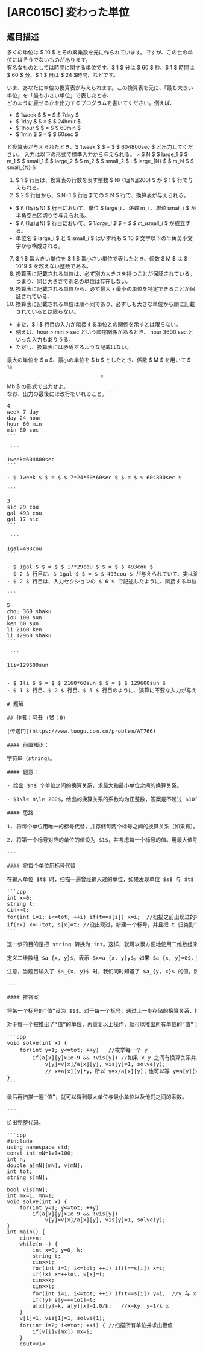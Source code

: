 # [ARC015C] 変わった単位

## 题目描述

[problemUrl]: https://atcoder.jp/contests/arc015/tasks/arc015_3

多くの単位は $ 10 $ とその累乗数を元に作られています。ですが、この世の単位にはそうでないものがあります。  
 有名なものとしては時間に関する単位です。$ 1 $ 分は $ 60 $ 秒、$ 1 $ 時間は $ 60 $ 分、$ 1 $ 日は $ 24 $時間、などです。  
  
 いま、あなたに単位の換算表が与えられます。この換算表を元に、「最も大きい単位」を「最も小さい単位」で表したとき、  
 どのように表せるかを出力するプログラムを書いてください。例えば、

- $ 1week $ $ = $ $ 7day $
- $ 1day $ $ = $ $ 24hour $
- $ 1hour $ $ = $ $ 60min $
- $ 1min $ $ = $ $ 60sec $
 
 と換算表が与えられたとき、$ 1week $ $ = $ $ 604800sec $ と出力してください。 入力は以下の形式で標準入力から与えられる。 > $ N $ $ large_1 $ $ m_1 $ $ small_1 $ $ large_2 $ $ m_2 $ $ small_2 $ : $ large_{N} $ $ m_N $ $ small_{N} $

1. $ 1 $ 行目は、換算表の行数を表す整数 $ N\ (1≦N≦200) $ が $ 1 $ 行で与えられる。
2. $ 2 $ 行目から、$ N+1 $ 行目までの $ N $ 行で、換算表が与えられる。

- $ i\ (1≦i≦N) $ 行目において、単位 $ large_i $、係数$ m_i $、単位$ small_i $ が半角空白区切りで与えられる。
- $ i\ (1≦i≦N) $ 行目において、$ 1*large_i $ $ = $ $ m_i*small_i $ が成立する。
- 単位名 $ large_i $ と $ small_i $ はいずれも $ 10 $ 文字以下の半角英小文字から構成される。

7. $ 1 $ 番大きい単位を $ 1 $ 番小さい単位で表したとき、係数 $ M $ は $ 10^9 $ を超えない整数である。
8. 換算表に記載される単位は、必ず別の大きさを持つことが保証されている。つまり、同じ大きさで別名の単位は存在しない。
9. 換算表に記載される単位から、必ず最大・最小の単位を特定できることが保証されている。
10. 換算表に記載される単位は順不同であり、必ずしも大きな単位から順に記載されているとは限らない。
- また、$ i $ 行目の入力が隣接する単位との関係を示すとは限らない。
- 例えば、hour &gt; min &gt; sec という順序関係があるとき、 hour 3600 sec といった入力もありうる。
- ただし、換算表には矛盾するような記載はない。
 
 最大の単位を $ a $、最小の単位を $ b $ としたとき、係数 $ M $ を用いて $ 1a $$ = $$ Mb $ の形式で出力せよ。  
 なお、出力の最後には改行をいれること。 ```
<pre class="prettyprint linenums">
4
week 7 day
day 24 hour
hour 60 min
min 60 sec
```

 ```
<pre class="prettyprint linenums">
1week=604800sec
```

- $ 1week $ $ = $ $ 7*24*60*60sec $ $ = $ $ 604800sec $
 
```
<pre class="prettyprint linenums">
3
sic 29 cou
gal 493 cou
gal 17 sic
```

 ```
<pre class="prettyprint linenums">
1gal=493cou
```

- $ 1gal $ $ = $ $ 17*29cou $ $ = $ $ 493cou $
- $ 2 $ 行目に、$ 1gal $ $ = $ $ 493cou $ が与えられていて、実は演算の必要がないです。
- $ 2 $ 行目は、入力セクションの $ 6 $ で記述したように、隣接する単位との関係を示したものではありません。
 
```
<pre class="prettyprint linenums">
5
chou 360 shaku
jou 100 sun
ken 60 sun
li 2160 ken
li 12960 shaku
```

 ```
<pre class="prettyprint linenums">
1li=129600sun
```

- $ 1li $ $ = $ $ 2160*60sun $ $ = $ $ 129600sun $
- $ 1 $ 行目、$ 2 $ 行目、$ 5 $ 行目のように、演算に不要な入力が与えられることもあります。

# 题解

## 作者：阿丑 (赞：0)

[传送门](https://www.luogu.com.cn/problem/AT766)

#### 前置知识：

字符串（string）。

#### 题意：

- 给出 $n$ 个单位之间的换算关系，求最大和最小单位之间的换算关系。

- $1\le n\le 200$，给出的换算关系的系数均为正整数，答案是不超过 $10^9$ 的正整数， 没有不同的单位表示相同的大小。

#### 思路：

1. 将每个单位用唯一的标号代替，并存储每两个标号之间的换算关系（如果有）。

2. 将第一个标号对应的单位的值设为 $1$，并考虑每一个标号的值。用最大值除以最小值即为答案。

---

#### 将每个单位用标号代替

在输入单位 $t$ 时，扫描一遍曾经输入过的单位，如果发现单位 $s$ 与 $t$ 的字符串相同，则使用相同的标号；否则新建一个标号。

```cpp
int x=0;
string t;
cin>>t;
for(int i=1; i<=tot; ++i) if(t==s[i]) x=i;	//扫描之前出现过的字符串 
if(!x) x=++tot, s[x]=t;	//没出现过，新建一个标号，并且把 t 归类到“曾经出现过的字符串”中 
```

这一步的目的是把 string 转换为 int。这样，就可以很方便地使用二维数组来存储单位之间的换算关系：

定义二维数组 $a_{x, y}$，表示 $x=a_{x, y}y$。如果 $a_{x, y}=0$，则代表 $x$ 与 $y$ 之间没有给出换算关系。

注意，当题目输入了 $a_{x, y}$ 时，我们同时知道了 $a_{y, x}$ 的值，因为 $a_{x, y}a_{y, x}=1$。

---

#### 推答案

将某一个标号的“值”设为 $1$。对于每一个标号，通过上一步存储的换算关系，推出可以跟它换算的单位的“值”。

对于每一个被推出了“值”的单位，再重复以上操作，就可以推出所有单位的“值”了。

```cpp
void solve(int x) {
	for(int y=1; y<=tot; ++y)	//枚举每一个 y 
		if(a[x][y]>1e-9 && !vis[y])	//如果 x y 之间有换算关系并且 y 没有被计算过 
			v[y]=v[x]/a[x][y], vis[y]=1, solve(y);
			// x=a[x][y]*y，所以 y=x/a[x][y]；也可以写 y=a[y][x]*x 
}
```

最后再扫描一遍“值”，就可以得到最大单位与最小单位以及他们之间的系数。

---

给出完整代码。

```cpp
#include <bits/stdc++.h>
using namespace std;
const int mN=1e3+100;
int n;
double a[mN][mN], v[mN];
int tot;
string s[mN];

bool vis[mN];
int mx=1, mn=1;
void solve(int x) {
	for(int y=1; y<=tot; ++y)
		if(a[x][y]>1e-9 && !vis[y])
			v[y]=v[x]/a[x][y], vis[y]=1, solve(y);
}
int main() {
	cin>>n;
	while(n--) {
		int x=0, y=0, k;
		string t;
		cin>>t;
		for(int i=1; i<=tot; ++i) if(t==s[i]) x=i;
		if(!x) x=++tot, s[x]=t;
		cin>>k;
		cin>>t;
		for(int i=1; i<=tot; ++i) if(t==s[i]) y=i;	//y 与 x 同理 
		if(!y) s[y=++tot]=t;
		a[x][y]=k, a[y][x]=1.0/k;	//x=ky, y=1/k x
	}
	v[1]=1, vis[1]=1, solve(1);
	for(int i=2; i<=tot; ++i) {	//扫描所有单位并求出极值 
		if(v[i]<v[mn]) mn=i;
		if(v[i]>v[mx]) mx=i;
	}
	cout<<1<<s[mx]<<"="<<(int)(v[mx]/v[mn]+0.5)<<s[mn]<<endl;	//+0.5 是为了四舍五入 
	return 0;
}
```

---

